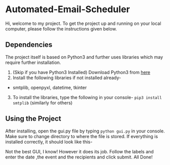 # Automated-Email-Scheduler

Hi, welcome to my project. To get the project up and running on your local computer, please follow the instructions given below.

## Dependencies
The project itself is based on Python3 and further uses libraries which may require further installation.
1. (Skip if you have Python3 Installed) Download Python3 from [here](https://www.python.org/downloads/)
2. Install the following libraries if not installed already-
* smtplib, openpyxl, datetime, tkinter
3. To install the libraries, type the following in your console- `pip3 install smtplib` (similarly for others)

## Using the Project

After installing, open the gui.py file by typing `python gui.py` in your console. Make sure to change directory to where the file is stored.
If everything is installed correctly, it should look like this- 


Not the best GUI, I know! However it does its job. Follow the labels and enter the date ,the event and the recipients and click submit. 
All Done!
